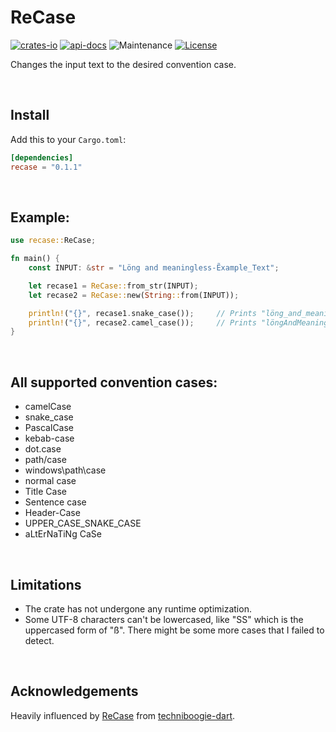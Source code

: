 # ReCase

[![crates-io](https://img.shields.io/crates/v/recase.svg)](https://crates.io/crates/recase)
[![api-docs](https://docs.rs/recase/badge.svg)](https://docs.rs/recase)
![Maintenance](https://img.shields.io/badge/maintenance-actively--developed-brightgreen.svg)
[![License](https://img.shields.io/badge/License-BSD_2--Clause-orange.svg)](https://opensource.org/licenses/BSD-2-Clause)

Changes the input text to the desired convention case.

<p>&nbsp</p>

## Install

Add this to your `Cargo.toml`:

```toml
[dependencies]
recase = "0.1.1"
```

<p>&nbsp</p>

## Example:

```rust
use recase::ReCase;

fn main() {
    const INPUT: &str = "Löng and meaningless-Ẽxample_Text";

    let recase1 = ReCase::from_str(INPUT);
    let recase2 = ReCase::new(String::from(INPUT));

    println!("{}", recase1.snake_case());     // Prints "löng_and_meaningless_ẽxample_text"
    println!("{}", recase2.camel_case());     // Prints "löngAndMeaninglessẼxampleText"
}
```

<p>&nbsp</p>

## All supported convention cases:

-   camelCase
-   snake_case
-   PascalCase
-   kebab-case
-   dot.case
-   path/case
-   windows\path\case
-   normal case
-   Title Case
-   Sentence case
-   Header-Case
-   UPPER_CASE_SNAKE_CASE
-   aLtErNaTiNg CaSe

<p>&nbsp</p>

## Limitations

-   The crate has not undergone any runtime optimization.
-   Some UTF-8 characters can't be lowercased, like "SS" which is the uppercased form of "ß". There might be some more cases that I failed to detect.

<p>&nbsp</p>

## Acknowledgements

Heavily influenced by [ReCase](https://pub.dev/packages/recase) from [techniboogie-dart](https://github.com/techniboogie-dart).

